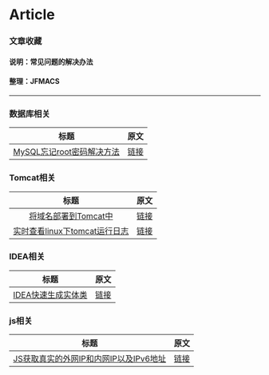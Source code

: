 # Article
### 文章收藏
#### 说明：常见问题的解决办法
#### 整理：JFMACS
***
### 数据库相关
| 标题 | 原文  |
| :------------: |:---------------:|
|[MySQL忘记root密码解决方法](/pdf/MySQL忘记root密码解决方法.pdf)|[链接](https://blog.csdn.net/weidong_y/article/details/80493743)|

### Tomcat相关
| 标题 | 原文  |
| :------------: |:---------------:|
|[将域名部署到Tomcat中](/pdf/将域名部署到Tomcat中.pdf)|[链接](https://blog.csdn.net/qq_36330228/article/details/78516160)|
|[实时查看linux下tomcat运行日志](/pdf/实时查看linux下tomcat运行日志.pdf)|[链接](https://blog.csdn.net/zymx14/article/details/54344956)|

### IDEA相关
| 标题 | 原文  |
| :------------: |:---------------:|
|[IDEA快速生成实体类](/pdf/IDEA快速生成实体类.pdf)|[链接](https://blog.csdn.net/hgg923/article/details/53439038)|

### js相关
| 标题 | 原文  |
| :------------: |:---------------:|
|[JS获取真实的外网IP和内网IP以及IPv6地址](/pdf/JS获取真实的外网IP和内网IP以及IPv6地址.pdf)|[链接](https://blog.csdn.net/kirinlau/article/details/80833805)|
